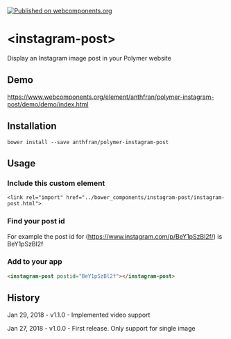 [![Published on webcomponents.org](https://img.shields.io/badge/webcomponents.org-published-blue.svg)](https://www.webcomponents.org/element/anthfran/polymer-instagram-post)

# \<instagram-post\>

Display an Instagram image post in your Polymer website

## Demo

https://www.webcomponents.org/element/anthfran/polymer-instagram-post/demo/demo/index.html

## Installation

`bower install --save anthfran/polymer-instagram-post`

## Usage

### Include this custom element
`<link rel="import" href="../bower_components/instagram-post/instagram-post.html">`

### Find your post id

For example the post id for (https://www.instagram.com/p/BeY1pSzBl2f/) is BeY1pSzBl2f

### Add to your app
<!--
```
<custom-element-demo>
  <template>
    <script src="../webcomponentsjs/webcomponents-lite.js"></script>
    <link rel="import" href="instagram-post.html">
    <next-code-block></next-code-block>  
    </template>
</custom-element-demo>
```
-->
```html
<instagram-post postid="BeY1pSzBl2f"></instagram-post>
```
## History
Jan 29, 2018 - v1.1.0 - Implemented video support

Jan 27, 2018 - v1.0.0 - First release. Only support for single image
